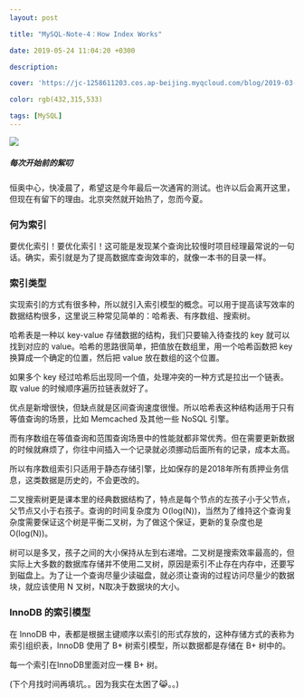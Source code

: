```yaml
---
layout: post

title: "MySQL-Note-4：How Index Works"

date: 2019-05-24 11:04:20 +0300

description:  

cover: 'https://jc-1258611203.cos.ap-beijing.myqcloud.com/blog/2019-03-29-MySQL-header.png'

color: rgb(432,315,533)

tags: [MySQL]
---
```


![](https://jc-1258611203.cos.ap-beijing.myqcloud.com/blog/2019-05-24-1041558707373_.pic_hd.jpg)

##### 每次开始前的絮叨

恒奥中心，快凌晨了，希望这是今年最后一次通宵的测试。也许以后会离开这里，但现在有留下的理由。北京突然就开始热了，忽而今夏。

### 何为索引

要优化索引！要优化索引！这可能是发现某个查询比较慢时项目经理最常说的一句话。确实，索引就是为了提高数据库查询效率的，就像一本书的目录一样。

### 索引类型

实现索引的方式有很多种，所以就引入索引模型的概念。可以用于提高读写效率的数据结构很多，这里说三种常见简单的：哈希表、有序数组、搜索树。

哈希表是一种以 key-value 存储数据的结构，我们只要输入待查找的 key 就可以找到对应的 value。哈希的思路很简单，把值放在数组里，用一个哈希函数把 key 换算成一个确定的位置，然后把 value 放在数组的这个位置。

如果多个 key 经过哈希后出现同一个值，处理冲突的一种方式是拉出一个链表。取 value 的时候顺序遍历拉链表就好了。

优点是新增很快，但缺点就是区间查询速度很慢。所以哈希表这种结构适用于只有等值查询的场景，比如 Memcached 及其他一些 NoSQL 引擎。

而有序数组在等值查询和范围查询场景中的性能就都非常优秀。但在需要更新数据的时候就麻烦了，你往中间插入一个记录就必须挪动后面所有的记录，成本太高。

所以有序数组索引只适用于静态存储引擎，比如保存的是2018年所有质押业务信息，这类数据是历史的，不会更改的。

二叉搜索树更是课本里的经典数据结构了，特点是每个节点的左孩子小于父节点，父节点又小于右孩子。查询的时间复杂度为 O(log(N))，当然为了维持这个查询复杂度需要保证这个树是平衡二叉树，为了做这个保证，更新的复杂度也是 O(log(N))。

树可以是多叉，孩子之间的大小保持从左到右递增。二叉树是搜索效率最高的，但实际上大多数的数据库存储并不使用二叉树，原因是索引不止存在内存中，还要写到磁盘上。为了让一个查询尽量少读磁盘，就必须让查询的过程访问尽量少的数据块，就应该使用 N 叉树，N取决于数据块的大小。

### InnoDB 的索引模型

在 InnoDB 中，表都是根据主键顺序以索引的形式存放的，这种存储方式的表称为索引组织表，InnoDB 使用了 B+ 树索引模型，所以数据都是存储在 B+ 树中的。

每一个索引在InnoDB里面对应一棵 B+ 树。

(下个月找时间再填坑。。因为我实在太困了😹。。)

##















